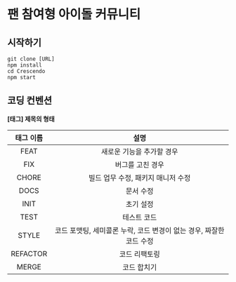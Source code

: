 # 팬 참여형 아이돌 커뮤니티

## 시작하기

```
git clone [URL]
npm install
cd Crescendo
npm start
```

## 코딩 컨벤션

**[태그] 제목의 형태**

| 태그 이름 |                                설명                                 |
| :-------: | :-----------------------------------------------------------------: |
|   FEAT    |                      새로운 기능을 추가할 경우                      |
|    FIX    |                          버그를 고친 경우                           |
|   CHORE   |                 빌드 업무 수정, 패키지 매니저 수정                  |
|   DOCS    |                              문서 수정                              |
|   INIT    |                              초기 설정                              |
|   TEST    |                             테스트 코드                             |
|   STYLE   | 코드 포맷팅, 세미콜론 누락, 코드 변경이 없는 경우, 짜잘한 코드 수정 |
| REFACTOR  |                            코드 리팩토링                            |
|   MERGE   |                             코드 합치기                             |

